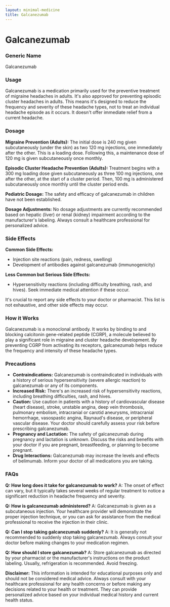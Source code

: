 ```yaml
---
layout: minimal-medicine
title: Galcanezumab
---
```


# Galcanezumab
### Generic Name
Galcanezumab

### Usage

Galcanezumab is a medication primarily used for the preventive treatment of migraine headaches in adults.  It's also approved for preventing episodic cluster headaches in adults.  This means it's designed to reduce the frequency and severity of these headache types, not to treat an individual headache episode as it occurs.  It doesn't offer immediate relief from a current headache.

### Dosage

**Migraine Prevention (Adults):** The initial dose is 240 mg given subcutaneously (under the skin) as two 120 mg injections, one immediately after the other. This is a loading dose.  Following this, a maintenance dose of 120 mg is given subcutaneously once monthly.

**Episodic Cluster Headache Prevention (Adults):**  Treatment begins with a 300 mg loading dose given subcutaneously as three 100 mg injections, one after the other, at the start of a cluster period.  Then, 100 mg is administered subcutaneously once monthly until the cluster period ends.

**Pediatric Dosage:**  The safety and efficacy of galcanezumab in children have not been established.

**Dosage Adjustments:**  No dosage adjustments are currently recommended based on hepatic (liver) or renal (kidney) impairment according to the manufacturer's labeling.  Always consult a healthcare professional for personalized advice.

### Side Effects

**Common Side Effects:**

* Injection site reactions (pain, redness, swelling)
* Development of antibodies against galcanezumab (immunogenicity)

**Less Common but Serious Side Effects:**

* Hypersensitivity reactions (including difficulty breathing, rash, and hives).  Seek immediate medical attention if these occur.

It's crucial to report any side effects to your doctor or pharmacist.  This list is not exhaustive, and other side effects may occur.

### How it Works

Galcanezumab is a monoclonal antibody. It works by binding to and blocking calcitonin gene-related peptide (CGRP), a molecule believed to play a significant role in migraine and cluster headache development. By preventing CGRP from activating its receptors, galcanezumab helps reduce the frequency and intensity of these headache types.

### Precautions

* **Contraindications:** Galcanezumab is contraindicated in individuals with a history of serious hypersensitivity (severe allergic reaction) to galcanezumab or any of its components.
* **Increased Risk:** There's an increased risk of hypersensitivity reactions, including breathing difficulties, rash, and hives.  
* **Caution:** Use caution in patients with a history of cardiovascular disease (heart disease), stroke, unstable angina, deep vein thrombosis, pulmonary embolism, intracranial or carotid aneurysms, intracranial hemorrhage, vasospastic angina, Raynaud's disease, or peripheral vascular disease.  Your doctor should carefully assess your risk before prescribing galcanezumab.
* **Pregnancy and Lactation:** The safety of galcanezumab during pregnancy and lactation is unknown.  Discuss the risks and benefits with your doctor if you are pregnant, breastfeeding, or planning to become pregnant.
* **Drug Interactions:** Galcanezumab may increase the levels and effects of belimumab.  Inform your doctor of all medications you are taking.


### FAQs

**Q: How long does it take for galcanezumab to work?**
A:  The onset of effect can vary, but it typically takes several weeks of regular treatment to notice a significant reduction in headache frequency and severity.

**Q:  How is galcanezumab administered?**
A:  Galcanezumab is given as a subcutaneous injection.  Your healthcare provider will demonstrate the proper injection technique, or you can ask for assistance from the medical professional to receive the injection in their clinic.

**Q: Can I stop taking galcanezumab suddenly?**
A:  It is generally not recommended to suddenly stop taking galcanezumab.  Always consult your doctor before making changes to your medication regimen.

**Q: How should I store galcanezumab?**
A:  Store galcanezumab as directed by your pharmacist or the manufacturer's instructions on the product labeling.  Usually, refrigeration is recommended.  Avoid freezing.


**Disclaimer:** This information is intended for educational purposes only and should not be considered medical advice.  Always consult with your healthcare professional for any health concerns or before making any decisions related to your health or treatment.  They can provide personalized advice based on your individual medical history and current health status.
